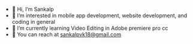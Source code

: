 - 👋 Hi, I’m Sankalp
- 👀 I’m interested in mobile app development, website development, and coding in general
- 🌱 I’m currently learning Video Editing in Adobe premiere pro cc
- :email: You can reach at sankalpvk18@gmail.com

<!---
sankalpvk18/sankalpvk18 is a ✨ special ✨ repository because its `README.md` (this file) appears on your GitHub profile.
You can click the Preview link to take a look at your changes.
--->
